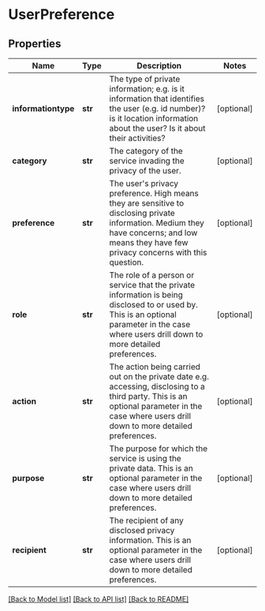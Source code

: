 # UserPreference

## Properties
Name | Type | Description | Notes
------------ | ------------- | ------------- | -------------
**informationtype** | **str** | The type of private information; e.g. is it information that identifies the user (e.g. id number)? is it location information about the user? Is it about their activities?  | [optional] 
**category** | **str** | The category of the service invading the privacy of the user.  | [optional] 
**preference** | **str** | The user&#39;s privacy preference. High means they are sensitive to disclosing private information. Medium they have concerns; and low means they have few privacy concerns with this question.  | [optional] 
**role** | **str** | The role of a person or service that the private information is being disclosed to or used by. This is an optional parameter in the case where users drill down to more detailed preferences.  | [optional] 
**action** | **str** | The action being carried out on the private date e.g. accessing, disclosing to a third party. This is an optional parameter in the case where users drill down to more detailed preferences.   | [optional] 
**purpose** | **str** | The purpose for which the service is using the private data. This is an optional parameter in the case where users drill down to more detailed preferences.  | [optional] 
**recipient** | **str** | The recipient of any disclosed privacy information. This is an optional parameter in the case where users drill down to more detailed preferences.  | [optional] 

[[Back to Model list]](../README.md#documentation-for-models) [[Back to API list]](../README.md#documentation-for-api-endpoints) [[Back to README]](../README.md)



